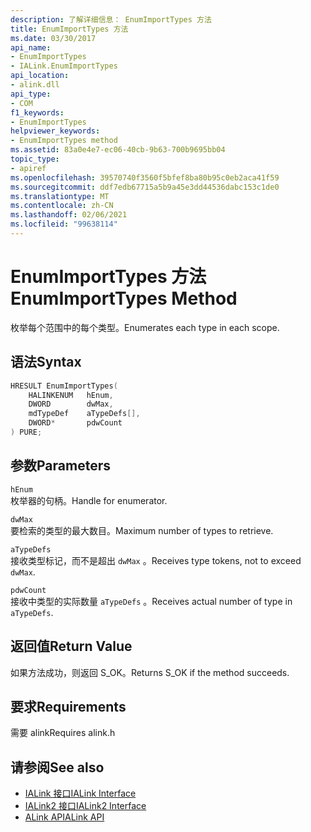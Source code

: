 ```yaml
---
description: 了解详细信息： EnumImportTypes 方法
title: EnumImportTypes 方法
ms.date: 03/30/2017
api_name:
- EnumImportTypes
- IALink.EnumImportTypes
api_location:
- alink.dll
api_type:
- COM
f1_keywords:
- EnumImportTypes
helpviewer_keywords:
- EnumImportTypes method
ms.assetid: 83a0e4e7-ec06-40cb-9b63-700b9695bb04
topic_type:
- apiref
ms.openlocfilehash: 39570740f3560f5bfef8ba80b95c0eb2aca41f59
ms.sourcegitcommit: ddf7edb67715a5b9a45e3dd44536dabc153c1de0
ms.translationtype: MT
ms.contentlocale: zh-CN
ms.lasthandoff: 02/06/2021
ms.locfileid: "99638114"
---
```

# <a name="enumimporttypes-method"></a><span data-ttu-id="85182-103">EnumImportTypes 方法</span><span class="sxs-lookup"><span data-stu-id="85182-103">EnumImportTypes Method</span></span>

<span data-ttu-id="85182-104">枚举每个范围中的每个类型。</span><span class="sxs-lookup"><span data-stu-id="85182-104">Enumerates each type in each scope.</span></span>

## <a name="syntax"></a><span data-ttu-id="85182-105">语法</span><span class="sxs-lookup"><span data-stu-id="85182-105">Syntax</span></span>

```cpp
HRESULT EnumImportTypes(
    HALINKENUM   hEnum,
    DWORD        dwMax,
    mdTypeDef    aTypeDefs[],
    DWORD*       pdwCount
) PURE;
```

## <a name="parameters"></a><span data-ttu-id="85182-106">参数</span><span class="sxs-lookup"><span data-stu-id="85182-106">Parameters</span></span>

`hEnum`\
<span data-ttu-id="85182-107">枚举器的句柄。</span><span class="sxs-lookup"><span data-stu-id="85182-107">Handle for enumerator.</span></span>

`dwMax`\
<span data-ttu-id="85182-108">要检索的类型的最大数目。</span><span class="sxs-lookup"><span data-stu-id="85182-108">Maximum number of types to retrieve.</span></span>

`aTypeDefs`\
<span data-ttu-id="85182-109">接收类型标记，而不是超出 `dwMax` 。</span><span class="sxs-lookup"><span data-stu-id="85182-109">Receives type tokens, not to exceed `dwMax`.</span></span>

`pdwCount`\
<span data-ttu-id="85182-110">接收中类型的实际数量 `aTypeDefs` 。</span><span class="sxs-lookup"><span data-stu-id="85182-110">Receives actual number of type in `aTypeDefs`.</span></span>

## <a name="return-value"></a><span data-ttu-id="85182-111">返回值</span><span class="sxs-lookup"><span data-stu-id="85182-111">Return Value</span></span>

<span data-ttu-id="85182-112">如果方法成功，则返回 S_OK。</span><span class="sxs-lookup"><span data-stu-id="85182-112">Returns S_OK if the method succeeds.</span></span>

## <a name="requirements"></a><span data-ttu-id="85182-113">要求</span><span class="sxs-lookup"><span data-stu-id="85182-113">Requirements</span></span>

<span data-ttu-id="85182-114">需要 alink</span><span class="sxs-lookup"><span data-stu-id="85182-114">Requires alink.h</span></span>

## <a name="see-also"></a><span data-ttu-id="85182-115">请参阅</span><span class="sxs-lookup"><span data-stu-id="85182-115">See also</span></span>

- [<span data-ttu-id="85182-116">IALink 接口</span><span class="sxs-lookup"><span data-stu-id="85182-116">IALink Interface</span></span>](ialink-interface.md)
- [<span data-ttu-id="85182-117">IALink2 接口</span><span class="sxs-lookup"><span data-stu-id="85182-117">IALink2 Interface</span></span>](ialink2-interface.md)
- [<span data-ttu-id="85182-118">ALink API</span><span class="sxs-lookup"><span data-stu-id="85182-118">ALink API</span></span>](index.md)
